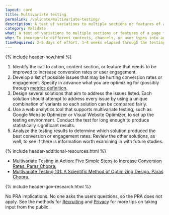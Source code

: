 ```yaml
---
layout: card
title: Multivariate testing
permalink: /validate/multivariate-testing/
description: A test of variations to multiple sections or features of a page to see which combination of variants has the greatest effect. Different from an A/B test, which tests variation to just one section or feature.
category: Validate
what: A test of variations to multiple sections or features of a page to see which combination of variants has the greatest effect. Different from an A/B test, which tests variation to just one section or feature.
why: To incorporate different contexts, channels, or user types into addressing a user need. Situating a call to action, content section, or feature set differently can help you build a more effective whole solution from a set of partial solutions.
timeRequired: 2–5 days of effort, 1–4 weeks elapsed through the testing period
---
```


{% include header-how.html %}

1. Identify the call to action, content section, or feature that needs to be improved to increase conversion rates or user engagement.
1. Develop a list of possible issues that may be hurting conversion rates or engagement. Specify in advance what you are optimizing for (possibly through [metrics definition](/discover/metrics-definition/#metrics-definition).
1. Design several solutions that aim to address the issues listed. Each solution should attempt to address every issue by using a unique combination of variants so each solution can be compared fairly.
1. Use a web analytics tool that supports multivariate testing, such as Google Website Optimizer or Visual Website Optimizer, to set up the testing environment. Conduct the test for long enough to produce statistically significant results.
1. Analyze the testing results to determine which solution produced the best conversion or engagement rates. Review the other solutions, as well, to see if there is information worth examining in with future studies.  

<section class="method--section--non-printable-content" markdown="1">
{% include header-additional-resources.html %}

- [Multivariate Testing in Action: Five Simple Steps to Increase Conversion Rates. Paras Chopra.](http://www.smashingmagazine.com/2010/11/multivariate-testing-in-action-five-simple-steps-to-increase-conversion-rates/)
- [Multivariate Testing 101: A Scientific Method of Optimizing Design. Paras Chopra.](http://www.smashingmagazine.com/2011/04/multivariate-testing-101-a-scientific-method-of-optimizing-design/)
</section>

<section class="method--section method--section--government-considerations" markdown="1" > {% include header-gov-research.html %}

No PRA implications. No one asks the users questions, so the PRA does not apply. See the methods for [Recruiting](/fundamentals/recruiting/#recruiting) and [Privacy](/fundamentals/privacy/#privacy) for more tips on taking input from the public.
</section>
